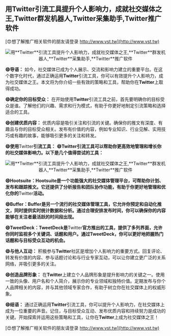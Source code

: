 ## **用**Twitter**引流工具提升个人影响力，成就社交媒体之王,**Twitter**群发机器人,**Twitter**采集助手,**Twitter**推广软件**

[😍想了解推广相关软件的朋友请登录 http://www.vst.tw](http://www.vst.tw)

 <center><img src="https://vst.tw/MP4/tuiguang/png/7.png" alt="用**Twitter**引流工具提升个人影响力，成就社交媒体之王,**Twitter**群发机器人,**Twitter**采集助手,**Twitter**推广软件"></center>

**😄导语：**
如今，社交媒体已成为个人展示、交流和影响力建立的重要平台。在这个数字化时代，通过正确运用**Twitter**引流工具，你可以有效提升个人影响力，成为社交媒体之王。本文将为你介绍一些有效的策略和工具，帮助你在**Twitter**上取得成功。

**😄确定你的目标受众：**
在开始使用**Twitter**引流工具之前，首先要明确你的目标受众是谁。了解他们的兴趣、需求和行为模式，有助于你更好地制定引流策略和选择适合的工具。

**😄创建优质内容：**
优质内容是吸引关注和引流的关键。确保你的推文有深度、有趣且与你的目标受众相关。发布有价值的内容，例如专业知识、行业见解、实用技巧或有趣的故事，能够吸引更多的关注和转发。

**😄使用**Twitter**引流工具：**
**😄**Twitter**引流工具可以帮助你更高效地管理和增长你的社交媒体影响力。以下是几个值得尝试的工具：**

 <center><img src="https://vst.tw/MP4/tuiguang/png/7.png" alt="用**Twitter**引流工具提升个人影响力，成就社交媒体之王,**Twitter**群发机器人,**Twitter**采集助手,**Twitter**推广软件"></center>

**😄Hootsuite：Hootsuite是一个功能强大的社交媒体管理平台，可帮助你计划、发布和跟踪推文。它还提供了分析报告和团队协作功能，有助于你更好地管理和优化你的**Twitter**活动。**

**😄Buffer：Buffer是另一个流行的社交媒体管理工具，它允许你预定和自动化推文，同时提供实时统计数据和分析。通过合理安排发布时间，你可以确保你的内容能够在关注者最活跃的时间段出现。**

**😄TweetDeck：TweetDeck是**Twitter**官方推出的工具，提供了多列界面，允许你同时监视多个关键词、话题和用户。通过TweetDeck，你可以更好地把握热门话题和与目标受众互动的机会。**

**😄与他人互动：**
积极参与**Twitter**社区是增加个人影响力的重要方式。回复评论、转发有价值的内容、参与话题讨论和与行业专家互动，可以让你建立更广泛的关系网络，并吸引更多的关注。

**😄创造品牌形象：**
在**Twitter**上建立个人品牌形象是提升影响力的关键之一。使用一致的头像、用户名和个人简介，展示你的专业领域和独特价值。定期发布与你个人品牌相关的内容，并与其他领域专家合作，有助于树立你在社交媒体上的权威形象。

**😄结语：**
通过正确运用**Twitter**引流工具，你可以提升个人影响力，在社交媒体上成为一位重要的声音。记住，与目标受众互动、发布优质内容和持续努力是成功的关键。开始探索并运用这些策略和工具，让你在**Twitter**上成为社交媒体之王！

[😍想了解推广相关软件的朋友请登录 http://www.vst.tw](http://www.vst.tw)



